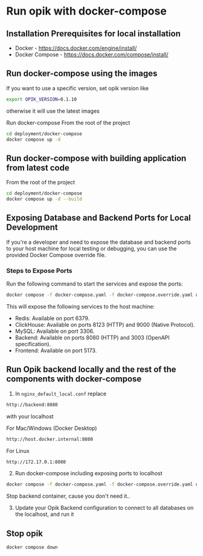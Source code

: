 # Run opik with docker-compose

## Installation Prerequisites for local installation

- Docker - https://docs.docker.com/engine/install/
- Docker Compose - https://docs.docker.com/compose/install/

## Run docker-compose using the images

If you want to use a specific version, set opik version like
```bash
export OPIK_VERSION=0.1.10
```

 otherwise it will use the latest images

 Run docker-compose
 From the root of the project

```bash
cd deployment/docker-compose
docker compose up -d
```

## Run docker-compose with building application from latest code

From the root of the project

```bash
cd deployment/docker-compose
docker compose up -d --build
```

## Exposing Database and Backend Ports for Local Development

If you're a developer and need to expose the database and backend ports to your host machine for local testing or debugging, you can use the provided Docker Compose override file.

### Steps to Expose Ports

Run the following command to start the services and expose the ports:

```bash
docker compose -f docker-compose.yaml -f docker-compose.override.yaml up -d
```

This will expose the following services to the host machine:
- Redis: Available on port 6379.
- ClickHouse: Available on ports 8123 (HTTP) and 9000 (Native Protocol).
- MySQL: Available on port 3306.
- Backend: Available on ports 8080 (HTTP) and 3003 (OpenAPI specification).
- Frontend: Available on port 5173.

## Run Opik backend locally and the rest of the components with docker-compose
1. In `nginx_default_local.conf` replace
```bash
http://backend:8080
```
with your localhost

For Mac/Windows (Docker Desktop)
```bash
http://host.docker.internal:8080
```
For Linux
```bash
http://172.17.0.1:8080
```

2. Run docker-compose including exposing ports to localhost
```bash
docker compose -f docker-compose.yaml -f docker-compose.override.yaml up -d
```
Stop backend container, cause you don't need it..


3. Update your Opik Backend configuration to connect to all databases on the localhost, and run it


## Stop opik

```bash
docker compose down
```
